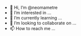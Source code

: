 - 👋 Hi, I’m @neomametre
- 👀 I’m interested in ...
- 🌱 I’m currently learning ...
- 💞️ I’m looking to collaborate on ...
- 📫 How to reach me ...

<!---
neomametre/neomametre is a ✨ special ✨ repository because its `README.md` (this file) appears on your GitHub profile.
You can click the Preview link to take a look at your changes.
--->
